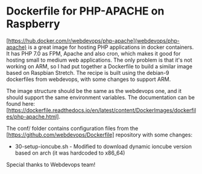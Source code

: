 # Dockerfile for PHP-APACHE on Raspberry

[https://hub.docker.com/r/webdevops/php-apache](webdevops/php-apache) is a great image for hosting PHP applications in docker
containers. It has PHP 7.0 as FPM, Apache and also cron, which makes it good for hosting small to medium web applications. The
only problem is that it's not working on ARM, so I had put together a Dockerfile to build a similar image based on Raspbian
Stretch. The recipe is built using the debian-9 dockerfiles from webdevops, with some changes to support ARM.

The image structure should be the same as the webdevops one, and it should support the same environment variables. The 
documentation can be found here: [https://dockerfile.readthedocs.io/en/latest/content/DockerImages/dockerfiles/php-apache.html].

The conf/ folder contains configuration files from the [https://github.com/webdevops/Dockerfile] repository with some changes:

- 30-setup-ioncube.sh - Modified to download dynamic ioncube version based on arch (it was hardcoded to x86_64)

Special thanks to Webdevops team!
